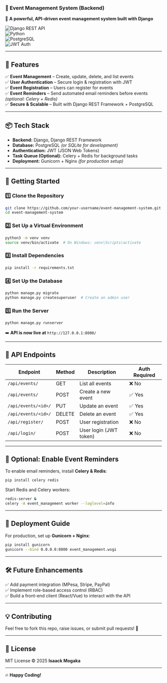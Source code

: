 ### 📏 Event Management System (Backend)
🚀 **A powerful, API-driven event management system built with Django**  

![Django REST API](https://img.shields.io/badge/Django-REST%20Framework-green)  
![Python](https://img.shields.io/badge/Python-3.x-blue)  
![PostgreSQL](https://img.shields.io/badge/Database-PostgreSQL-orange)  
![JWT Auth](https://img.shields.io/badge/Auth-JWT-red)  

---

## **📌 Features**
✅ **Event Management** – Create, update, delete, and list events  
✅ **User Authentication** – Secure login & registration with JWT  
✅ **Event Registration** – Users can register for events  
✅ **Event Reminders** – Send automated email reminders before events *(optional: Celery + Redis)*  
✅ **Secure & Scalable** – Built with Django REST Framework + PostgreSQL  

---

## **📦 Tech Stack**
- **Backend:** Django, Django REST Framework  
- **Database:** PostgreSQL *(or SQLite for development)*  
- **Authentication:** JWT (JSON Web Tokens)  
- **Task Queue (Optional):** Celery + Redis for background tasks  
- **Deployment:** Gunicorn + Nginx *(for production setup)*  

---

## **🚀 Getting Started**
### **1️⃣ Clone the Repository**
```sh
git clone https://github.com/your-username/event-management-system.git
cd event-management-system
```

### **2️⃣ Set Up a Virtual Environment**
```sh
python3 -m venv venv
source venv/bin/activate  # On Windows: venv\Scripts\activate
```

### **3️⃣ Install Dependencies**
```sh
pip install -r requirements.txt
```

### **4️⃣ Set Up the Database**
```sh
python manage.py migrate
python manage.py createsuperuser  # Create an admin user
```

### **5️⃣ Run the Server**
```sh
python manage.py runserver
```
➡️ **API is now live at** `http://127.0.0.1:8000/`

---

## **🔗 API Endpoints**
| Endpoint             | Method | Description                      | Auth Required |
|----------------------|--------|----------------------------------|--------------|
| `/api/events/`       | GET    | List all events                 | ❌ No |
| `/api/events/`       | POST   | Create a new event              | ✅ Yes |
| `/api/events/<id>/`  | PUT    | Update an event                 | ✅ Yes |
| `/api/events/<id>/`  | DELETE | Delete an event                 | ✅ Yes |
| `/api/register/`     | POST   | User registration               | ❌ No |
| `/api/login/`        | POST   | User login (JWT token)          | ❌ No |

---

## **💌 Optional: Enable Event Reminders**
To enable email reminders, install **Celery & Redis**:  
```sh
pip install celery redis
```
Start Redis and Celery workers:
```sh
redis-server &
celery -A event_management worker --loglevel=info
```

---

## **🚀 Deployment Guide**
For production, set up **Gunicorn + Nginx**:  
```sh
pip install gunicorn
gunicorn --bind 0.0.0.0:8000 event_management.wsgi
```

---

## **🛠 Future Enhancements**
✅ Add payment integration (MPesa, Stripe, PayPal)  
✅ Implement role-based access control (RBAC)  
✅ Build a front-end client (React/Vue) to interact with the API  

---

## **💡 Contributing**
Feel free to fork this repo, raise issues, or submit pull requests! 🚀  

---

## **📝 License**
MIT License © 2025 **Isaack Mogaka**  

---

🔥 **Happy Coding!**

